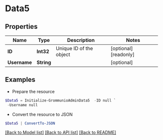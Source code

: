 # Data5
## Properties

Name | Type | Description | Notes
------------ | ------------- | ------------- | -------------
**ID** | **Int32** | Unique ID of the object | [optional] [readonly] 
**Username** | **String** |  | [optional] 

## Examples

- Prepare the resource
```powershell
$Data5 = Initialize-GrommunioAdminData5  -ID null `
 -Username null
```

- Convert the resource to JSON
```powershell
$Data5 | ConvertTo-JSON
```

[[Back to Model list]](../README.md#documentation-for-models) [[Back to API list]](../README.md#documentation-for-api-endpoints) [[Back to README]](../README.md)

